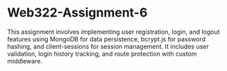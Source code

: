 # Web322-Assignment-6
This assignment involves implementing user registration, login, and logout features using MongoDB for data persistence, bcrypt.js for password hashing, and client-sessions for session management. It includes user validation, login history tracking, and route protection with custom middleware.
